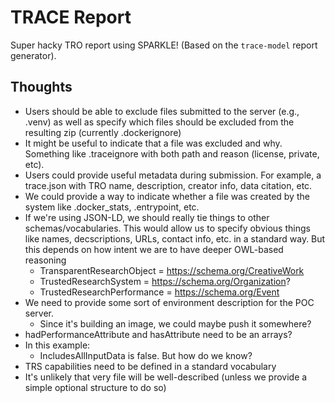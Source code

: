 # TRACE Report 

Super hacky TRO report using SPARKLE! (Based on the `trace-model` report generator).

## Thoughts
- Users should be able to exclude files submitted to the server (e.g., .venv) 
  as well as specify which files should be excluded from the resulting zip (currently .dockerignore)
- It might be useful to indicate that a file was excluded and why. Something
  like .traceignore with both path and reason (license, private, etc).
- Users could provide useful metadata during submission. For example, a
  trace.json with TRO name, description, creator info, data citation, etc.
- We could provide a way to indicate whether a file was created by the system 
  like .docker_stats, .entrypoint, etc.
- If we're using JSON-LD, we should really tie things to other schemas/vocabularies. This 
  would allow us to specify obvious things like names, decscriptions, URLs, contact info, etc. 
  in a standard way. But this depends on how intent we are to have deeper OWL-based reasoning
  - TransparentResearchObject = https://schema.org/CreativeWork
  - TrustedResearchSystem = https://schema.org/Organization?
  - TrustedResearchPerformance = https://schema.org/Event
- We need to provide some sort of environment description for the POC server. 
  - Since it's building an image, we could maybe push it somewhere?
- hadPerformanceAttribute and hasAttribute need to be an arrays?
- In this example:
  - IncludesAllInputData is false. But how do we know?
- TRS capabilities need to be defined in a standard vocabulary
- It's unlikely that very file will be well-described (unless we provide a simple optional structure to do so)

